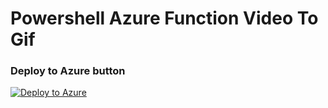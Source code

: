 # Powershell Azure Function Video To Gif

### Deploy to Azure button
[![Deploy to Azure](https://azuredeploy.net/deploybutton.png)](https://portal.azure.com/#create/Microsoft.Template/uri/https%3A%2F%2Fgithub.com%2Fdfinke%2Fpowershell-azure-function-video-to-gif%2Fblob%2Fmaster%2Fdeploy.json)